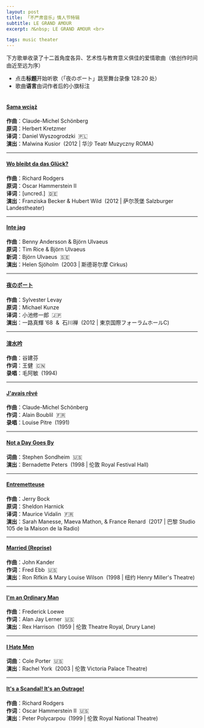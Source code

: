 ```yaml
---
layout: post
title: 「不严肃音乐」情人节特辑
subtitle: LE GRAND AMOUR
excerpt: ♬&nbsp; LE GRAND AMOUR <br>

tags: music theater
---
```


下方歌单收录了十二首角度各异、艺术性与教育意义俱佳的爱情歌曲（依创作时间由近至远为序）
- 点击**标题**开始听歌（「夜のボート」跳至舞台录像 128:20 处） 
- 歌曲**语言**由词作者后的小旗标注 <br><br>


#### [Sama wciąż](https://www.youtube.com/watch?v=KmK9AypREQ8) 
**作曲**：Claude-Michel Schönberg <br>
**原词**：Herbert Kretzmer <br>
**译词**：Daniel Wyszogrodzki &nbsp;🇵🇱 <br>
**演出**：Malwina Kusior  &nbsp;(2012 | 华沙 Teatr Muzyczny ROMA)

----

#### [Wo bleibt da das Glück?](https://www.youtube.com/watch?v=soPnCfm0ZxU)
**作曲**：Richard Rodgers <br>
**原词**：Oscar Hammerstein II <br>
**译词**：[uncred.] &nbsp;🇩🇪 <br>
**演出**：Franziska Becker & Hubert Wild &nbsp;(2012 | 萨尔茨堡 Salzburger Landestheater)

----

#### [Inte jag](https://www.youtube.com/watch?v=SB_Ma9hXZnI) &nbsp;
**作曲**：Benny Andersson & Björn Ulvaeus <br>
**原词**：Tim Rice & Björn Ulvaeus <br>
**新词**：Björn Ulvaeus &nbsp;🇸🇪 <br>
**演出**：Helen Sjöholm  &nbsp;(2003 | 斯德哥尔摩 Cirkus)

----

#### [夜のボート](https://www.bilibili.com/video/BV1C5411W7zf) &nbsp;
**作曲**：Sylvester Levay <br>
**原词**：Michael Kunze <br>
**译词**：小池修一郎 &nbsp;🇯🇵 <br>
**演出**：一路真輝 &rsquo;68 &nbsp;&&nbsp; 石川禅 &nbsp;(2012 | 東京国際フォーラムホールC)

----

#### [淯水吟](https://www.youtube.com/watch?v=cwEIRqnveH8) 
**作曲**：谷建芬 <br>
**作词**：王健 &nbsp;🇨🇳<br>
**录唱**：毛阿敏 &nbsp;(1994)

----

#### [J'avais rêvé](https://www.youtube.com/watch?v=s6wmFeVAMZ8)
**作曲**：Claude-Michel Schönberg <br>
**作词**：Alain Boublil &nbsp;🇫🇷<br>
**录唱**：Louise Pitre  &nbsp;(1991)

----

#### [Not a Day Goes By](https://www.youtube.com/watch?v=5kMlQgyz834) 
**词曲**：Stephen Sondheim &nbsp;🇺🇸<br>
**演出**：Bernadette Peters &nbsp;(1998 | 伦敦 Royal Festival Hall)

----

#### [Entremetteuse](https://www.dailymotion.com/video/x587zq4) 
**作曲**：Jerry Bock <br>
**原词**：Sheldon Harnick <br>
**译词**：Maurice Vidalin &nbsp;🇫🇷<br>
**演出**：Sarah Manesse, Maeva Mathon, & France Renard &nbsp;(2017 | 巴黎 Studio 105 de la Maison de la Radio)

----

#### [Married (Reprise)](https://www.youtube.com/watch?v=OuwgXL5zVcU)
**作曲**：John Kander <br>
**作词**：Fred Ebb &nbsp;🇺🇸<br>
**演出**：Ron Rifkin & Mary Louise Wilson &nbsp;(1998 | 纽约 Henry Miller's Theatre)

----

#### [I'm an Ordinary Man](https://www.youtube.com/watch?v=XDMxlNCuTmw)
**作曲**：Frederick Loewe <br>
**作词**：Alan Jay Lerner &nbsp;🇺🇸<br>
**演出**：Rex Harrison  &nbsp;(1959 | 伦敦 Theatre Royal, Drury Lane)

----

#### [I Hate Men](https://www.youtube.com/watch?v=jybjbtIQwf4) 
**词曲**：Cole Porter &nbsp;🇺🇸<br>
**演出**：Rachel York &nbsp;(2003 | 伦敦 Victoria Palace Theatre)

----

#### [It's a Scandal! It's an Outrage!](https://www.youtube.com/watch?v=fvSklyuOr10) 
**作曲**：Richard Rodgers <br>
**作词**：Oscar Hammerstein II &nbsp;🇺🇸<br>
**演出**：Peter Polycarpou &nbsp;(1999 | 伦敦 Royal National Theatre)

<br>
